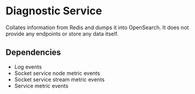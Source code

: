 # Diagnostic Service
Collates information from Redis and dumps it into OpenSearch. It does not provide any endpoints or store any data itself.

## Dependencies
* Log events
* Socket service node metric events
* Socket service stream metric events
* Service metric events